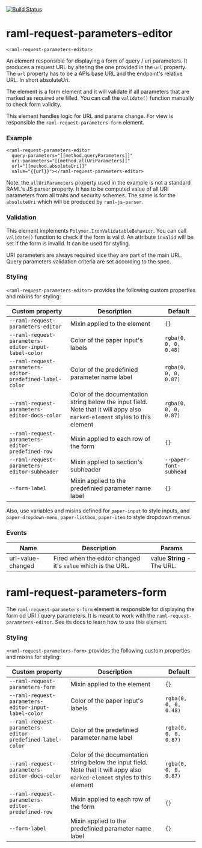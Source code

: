 [![Build Status](https://travis-ci.org/advanced-rest-client/raml-request-parameters-editor.svg?branch=master)](https://travis-ci.org/advanced-rest-client/raml-request-parameters-editor)  

# raml-request-parameters-editor

`<raml-request-parameters-editor>`

An element responsible for displaying a form of query / uri parameters. It produces a request URL
by altering the one provided in the `url` property. The `url` property has to be a APIs base URL
and the endpoint's relative URL. In short absoluteUri.

The element is a form element and it will validate if all parameters that are marked as required
are filled. You can call the `validate()` function manually to check form validity.

This element handles logic for URL and params change. For view is responsible the
`raml-request-parameters-form` element.

### Example
```
<raml-request-parameters-editor
  query-parameters="[[method.queryParameters]]"
  uri-parameters="[[method.allUriParameters]]"
  url="[[method.absoluteUri]]"
  value="{{url}}"></raml-request-parameters-editor>
```

Note: the `allUriParameters` property used in the example is not a standard RAML's JS parser
property. It has to be computed value of all URI parameters from all traits and security schemes.
The same is for the `absoluteUri` which will be produced by `raml-js-parser`.

### Validation
This element implements `Polymer.IronValidatableBehavior`. You can call `validate()` function
to check if the form is valid. An attribute `invalid` will be set if the form is invalid. It can be
used for styling.

URI parameters are always required sice they are part of the main URL.
Query parameters validation criteria are set according to the spec.

### Styling
`<raml-request-parameters-editor>` provides the following custom properties and mixins for styling:

Custom property | Description | Default
----------------|-------------|----------
`--raml-request-parameters-editor` | Mixin applied to the element | `{}`
`--raml-request-parameters-editor-input-label-color` | Color of the paper input's labels | `rgba(0, 0, 0, 0.48)`
`--raml-request-parameters-editor-predefined-label-color` | Color of the predefinied parameter name label | `rgba(0, 0, 0, 0.87)`
`--raml-request-parameters-editor-docs-color` | Color of the documentation string below the input field. Note that it will appy also `marked-element` styles to this element | `rgba(0, 0, 0, 0.87)`
`--raml-request-parameters-editor-predefined-row` | Mixin applied to each row of the form | `{}`
`--raml-request-parameters-editor-subheader` | Mixin applied to section's subheader | `--paper-font-subhead`
`--form-label` | Mixin applied to the predefinied parameter name label | `{}`

Also, use variables and misins defined for `paper-input` to style inputs, and
`paper-dropdown-menu`, `paper-listbox`, `paper-item` to style dropdown menus.



### Events
| Name | Description | Params |
| --- | --- | --- |
| url-value-changed | Fired when the editor changed it's `value` which is the URL. | value **String** - The URL. |
# raml-request-parameters-form


The `raml-request-parameters-form` element is responsible for displaying the form od URI / query
parameters. It is meant to work with the `raml-request-parameters-editor`. See its docs to
learn how to use this element.

### Styling
`<raml-request-parameters-form>` provides the following custom properties and mixins for styling:

Custom property | Description | Default
----------------|-------------|----------
`--raml-request-parameters-form` | Mixin applied to the element | `{}`
`--raml-request-parameters-editor-input-label-color` | Color of the paper input's labels | `rgba(0, 0, 0, 0.48)`
`--raml-request-parameters-editor-predefined-label-color` | Color of the predefinied parameter name label | `rgba(0, 0, 0, 0.87)`
`--raml-request-parameters-editor-docs-color` | Color of the documentation string below the input field. Note that it will appy also `marked-element` styles to this element | `rgba(0, 0, 0, 0.87)`
`--raml-request-parameters-editor-predefined-row` | Mixin applied to each row of the form | `{}`
`--form-label` | Mixin applied to the predefinied parameter name label | `{}`

